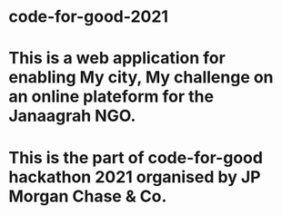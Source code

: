 # code-for-good-2021
# This is a web application for enabling My city, My challenge on an online plateform for the Janaagrah NGO.
# This is the part of code-for-good hackathon 2021 organised by JP Morgan Chase & Co.
